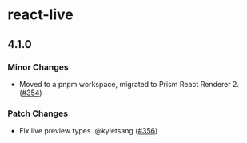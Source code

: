 # react-live

## 4.1.0

### Minor Changes

- Moved to a pnpm workspace, migrated to Prism React Renderer 2. ([#354](https://github.com/FormidableLabs/react-live/pull/354))

### Patch Changes

- Fix live preview types. @kyletsang ([#356](https://github.com/FormidableLabs/react-live/pull/356))
